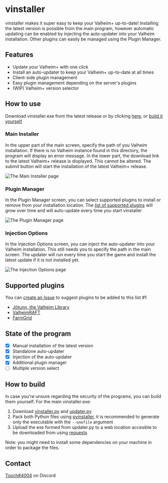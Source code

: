 # vinstaller

vinstaller makes it super easy to keep your Valheim+ up-to-date!
Installing the latest version is possible from the main program, however automatic updating can be enabled by injecting the auto-updater into your Valheim installation.
Other plugins can easily be managed using the Plugin Manager.

## Features
- Update your Valheim+ with one click
- Install an auto-updater to keep your Valheim+ up-to-date at all times
- Client-side plugin management
- Easy plugin management depending on the server's plugins
- (WIP) Valheim+ version selector

## How to use
Download vinstaller.exe from the latest release or by clicking [here](https://github.com/toooch/vinstaller/releases/latest/download/updater.exe), or [build it yourself](#how-to-build)

### Main Installer
In the upper part of the main screen, specify the path of you Valheim installation. If there is no Valheim instance found in this directory, the program will display an error message.
In the lower part, the download link to the latest Valheim+ release is displayed. This cannot be altered.
The submit button will start the installation of the latest Valheim+ release.

![The Main Installer page](https://media.discordapp.net/attachments/629610955906744349/1055207142963023892/image.png)

### Plugin Manager
In the Plugin Manager screen, you can select supported plugins to install or remove from your installation location. The [list of supported plugins](#supported-plugins) will grow over time and will auto-update every time you start vinstaller

![The Plugin Manager page](https://media.discordapp.net/attachments/629610955906744349/1063576661003604049/image.png)

### Injection Options
In the Injection Options screen, you can inject the auto-updater into your Valheim installation. This still needs you to specify the path in the main screen. The updater will run every time you start the game and install the latest update if it is not installed yet.

![The Injection Options page](https://media.discordapp.net/attachments/629610955906744349/1055210493482119228/image.png)

## Supported plugins
You can [create an Issue](https://github.com/toooch/vinstaller/issues/new) to suggest plugins to be added to this list #1
- [Jötunn, the Valheim Library](https://www.nexusmods.com/valheim/mods/1138)
- [ValheimRAFT](https://www.nexusmods.com/valheim/mods/1136)
- [FarmGrid](https://www.nexusmods.com/valheim/mods/449)

## State of the program
- [x] Manual installation of the latest version
- [x] Standalone auto-updater
- [x] Injection of the auto-updater
- [x] Additional plugin manager
- [ ] Multiple version select

## How to build
In case you're unsure regarding the security of the programs, you can build them yourself.
For the main vinstaller.exe:
1. Download [vinstaller.py](src/vinstaller.py) and [updater.py](src/updater.py)
2. Pack both Python files using [pyinstaller](https://pypi.org/project/pyinstaller/), it is recommended to generate only the executable with the `--onefile` argument
3. Upload the exe formed from updater.py to a web location accesible to be downloaded from using [requests](https://pypi.org/project/pyinstaller/)

Note: you might need to install some dependencies on your machine in order to package the files.

## Contact
[Tooch#4004](https://discordapp.com/users/424576199038337034/) on Discord
